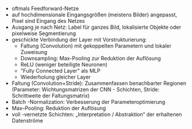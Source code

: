 - oftmals Feedforward-Netze 
- auf hochdimensionale Eingangsgrößen (meistens Bilder) angepasst, Pixel sind Eingang des Netzes 
- Ausgang je nach Netz: Label für ganzes Bild, lokalisierte Objekte oder pixelweise Segmentierung 
- geschickte Verbindung der Layer mit Vorstrukturierung: 
	- Faltung (Convolution) mit gekoppelten Parametern und lokaler Zuweisung 
	- Downsampling: Max-Pooling zur Reduktion der Auflösung 
	- ReLU (weniger beteiligte Neuronen) 
	- "Fully Connected Layer" als MLP 
	- Wiederholung gleicher Layer
- Faltung (Convolution+Stride): Zusammenfassen benachbarter Regionen (Parameter: Wichtungsmatrizen der CNN - Schichten, Stride: Schrittweite der Faltungsmatrix) 
- Batch -Normalization: Verbesserung der Parameteroptimierung 
- Max–Pooling: Reduktion der Auflösung 
- voll -vernetzte Schichten: „Interpretation / Abstraktion“ der erhaltenen Datenströme